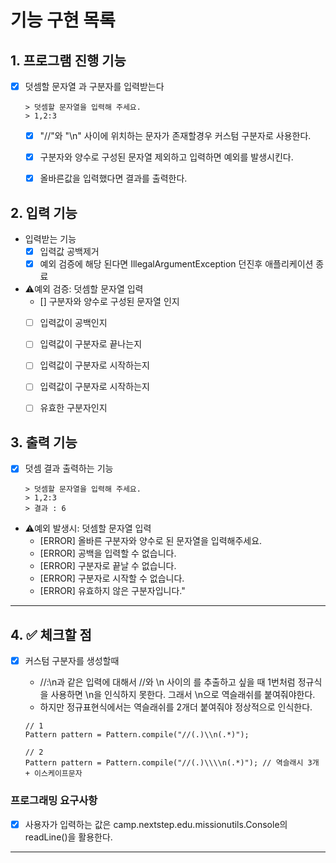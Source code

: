 # 기능 구현 목록

## 1. 프로그램 진행 기능

- [x] 덧셈할 문자열 과 구분자를 입력받는다
  ```
  > 덧셈할 문자열을 입력해 주세요.
  > 1,2:3
  ```
   - [x] "//"와 "\n" 사이에 위치하는 문자가 존재할경우 커스텀 구분자로 사용한다.
   - [x] 구분자와 양수로 구성된 문자열 제외하고 입력하면 예외를 발생시킨다.
   - [x] 올바른값을 입력했다면 결과를 출력한다.
 

## 2. 입력 기능

- 입력받는 기능
  - [x] 입력값 공백제거
  - [x] 예외 검증에 해당 된다면 IllegalArgumentException 던진후 애플리케이션 종료
  
- ⚠️예외 검증: 덧셈할 문자열 입력
   - [] 구분자와 양수로 구성된 문자열 인지
   - [ ] 입력값이 공백인지
   - [ ] 입력값이 구분자로 끝나는지
   - [ ] 입력값이 구분자로 시작하는지
   - [ ] 입력값이 구분자로 시작하는지
   - [ ] 유효한 구분자인지


## 3. 출력 기능

- [x] 덧셈 결과 출력하는 기능
  ```
  > 덧셈할 문자열을 입력해 주세요.
  > 1,2:3
  > 결과 : 6
  ```

- ⚠️예외 발생시: 덧셈할 문자열 입력
   - [ERROR] 올바른 구분자와 양수로 된 문자열을 입력해주세요.
   - [ERROR] 공백을 입력할 수 없습니다.
   - [ERROR] 구분자로 끝날 수 없습니다.
   - [ERROR] 구분자로 시작할 수 없습니다.
   - [ERROR] 유효하지 않은 구분자입니다."

---


## 4. ✅ 체크할 점
- [x] 커스텀 구분자를 생성할때 
  - //:\n과 같은 입력에 대해서 //와 \n 사이의 를 추출하고 싶을 때 1번처럼 정규식을 사용하면 \n을 인식하지 못한다. 그래서 \\n으로 역슬래쉬를 붙여줘야한다.
  - 하지만 정규표현식에서는 역슬래쉬를 2개더 붙여줘야 정상적으로 인식한다.
  ```
  // 1
  Pattern pattern = Pattern.compile("//(.)\\n(.*)");

  // 2
  Pattern pattern = Pattern.compile("//(.)\\\\n(.*)"); // 역슬래시 3개 + 이스케이프문자

  ```
  

### 프로그래밍 요구사항
- [x] 사용자가 입력하는 값은 camp.nextstep.edu.missionutils.Console의 readLine()을 활용한다.

---

